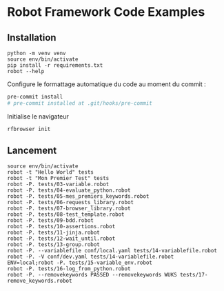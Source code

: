 # Robot Framework Code Examples

## Installation

```
python -m venv venv
source env/bin/activate
pip install -r requirements.txt
robot --help
```

Configure le formattage automatique du code au moment du commit :

```bash
pre-commit install
# pre-commit installed at .git/hooks/pre-commit
```

Initialise le navigateur

```bash
rfbrowser init
```


## Lancement

```
source env/bin/activate
robot -t "Hello World" tests
robot -t "Mon Premier Test" tests
robot -P. tests/03-variable.robot
robot -P. tests/04-evaluate_python.robot
robot -P. tests/05-mes_premiers_keywords.robot
robot -P. tests/06-requests_library.robot
robot -P. tests/07-browser_library.robot
robot -P. tests/08-test_template.robot
robot -P. tests/09-bdd.robot
robot -P. tests/10-assertions.robot
robot -P. tests/11-jinja.robot
robot -P. tests/12-wait_until.robot
robot -P. tests/13-group.robot
robot -P. --variablefile conf/local.yaml tests/14-variablefile.robot
robot -P. -V conf/dev.yaml tests/14-variablefile.robot
ENV=local;robot -P. tests/15-variable_env.robot
robot -P. tests/16-log_from_python.robot
robot -P. --removekeywords PASSED --removekeywords WUKS tests/17-remove_keywords.robot
```
